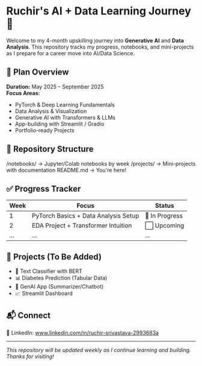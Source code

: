 # Ruchir's AI + Data Learning Journey 🚀

Welcome to my 4-month upskilling journey into **Generative AI** and **Data Analysis**. This repository tracks my progress, notebooks, and mini-projects as I prepare for a career move into AI/Data Science.

## 📅 Plan Overview

**Duration:** May 2025 – September 2025  
**Focus Areas:**
- PyTorch & Deep Learning Fundamentals
- Data Analysis & Visualization
- Generative AI with Transformers & LLMs
- App-building with Streamlit / Gradio
- Portfolio-ready Projects

## 📁 Repository Structure

/notebooks/ → Jupyter/Colab notebooks by week
/projects/ → Mini-projects with documentation
README.md → You're here!


## ✅ Progress Tracker

| Week | Focus                                      | Status  |
|------|--------------------------------------------|---------|
| 1    | PyTorch Basics + Data Analysis Setup       | 🔄 In Progress |
| 2    | EDA Project + Transformer Intuition        | ⬜ Upcoming |
| ...  | ...                                        | ...     |

## 📌 Projects (To Be Added)

- 🧠 Text Classifier with BERT
- 📊 Diabetes Prediction (Tabular Data)
- 🤖 GenAI App (Summarizer/Chatbot)
- 📈 Streamlit Dashboard

## 📬 Connect

📌 LinkedIn: www.linkedin.com/in/ruchir-srivastava-2993683a  

---

*This repository will be updated weekly as I continue learning and building. Thanks for visiting!*
